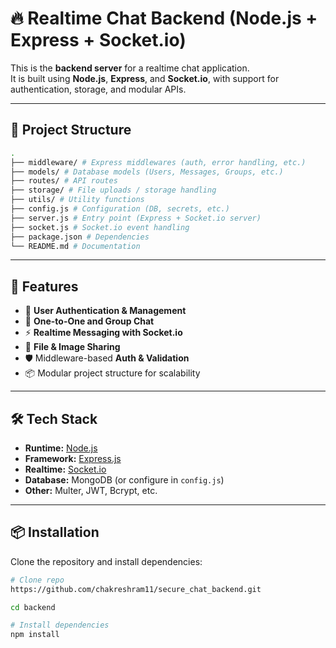 # 🔥 Realtime Chat Backend (Node.js + Express + Socket.io)

This is the **backend server** for a realtime chat application.  
It is built using **Node.js**, **Express**, and **Socket.io**, with support for authentication, storage, and modular APIs.

---

## 📂 Project Structure

```bash
.
├── middleware/ # Express middlewares (auth, error handling, etc.)
├── models/ # Database models (Users, Messages, Groups, etc.)
├── routes/ # API routes
├── storage/ # File uploads / storage handling
├── utils/ # Utility functions
├── config.js # Configuration (DB, secrets, etc.)
├── server.js # Entry point (Express + Socket.io server)
├── socket.js # Socket.io event handling
├── package.json # Dependencies
└── README.md # Documentation
```

---

## 🚀 Features

- 👤 **User Authentication & Management**
- 💬 **One-to-One and Group Chat**
- ⚡ **Realtime Messaging with Socket.io**
- 📁 **File & Image Sharing**
- 🛡️ Middleware-based **Auth & Validation**
- 📦 Modular project structure for scalability

---

## 🛠️ Tech Stack

- **Runtime:** [Node.js](https://nodejs.org/)
- **Framework:** [Express.js](https://expressjs.com/)
- **Realtime:** [Socket.io](https://socket.io/)
- **Database:** MongoDB (or configure in `config.js`)
- **Other:** Multer, JWT, Bcrypt, etc.

---

## 📦 Installation

Clone the repository and install dependencies:

```bash
# Clone repo
https://github.com/chakreshram11/secure_chat_backend.git

cd backend

# Install dependencies
npm install
```
